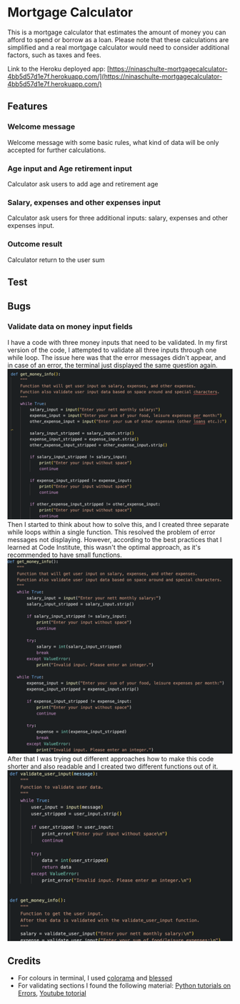 # Mortgage Calculator

This is a mortgage calculator that estimates the amount of money you can afford to spend or borrow as a loan. Please note that these calculations are simplified and a real mortgage calculator would need to consider additional factors, such as taxes and fees.

Link to the Heroku deployed app: [https://ninaschulte-mortgagecalculator-4bb5d57d1e7f.herokuapp.com/](https://ninaschulte-mortgagecalculator-4bb5d57d1e7f.herokuapp.com/)

## Features
### Welcome message
Welcome message with some basic rules, what kind of data will be only accepted for further calculations.
### Age input and Age retirement input
Calculator ask users to add age and retirement age
### Salary, expenses and other expenses input
Calculator ask users for three additional inputs: salary, expenses and other expenses input.
### Outcome result
Calculator return to the user sum

## Test

## Bugs
### Validate data on money input fields
I have a code with three money inputs that need to be validated. In my first version of the code, I attempted to validate all three inputs through one while loop. The issue here was that the error messages didn't appear, and in case of an error, the terminal just displayed the same question again. ![Image Alt Text](documentation/first_version.png)
Then I started to think about how to solve this, and I created three separate while loops within a single function. This resolved the problem of error messages not displaying. However, according to the best practices that I learned at Code Institute, this wasn't the optimal approach, as it's recommended to have small functions. ![Image Alt Text](documentation/second_version.png)
After that I was trying out different approaches how to make this code shorter and also readable and I created two different functions out of it. ![Image Alt Text](documentation/third_version.png)

## Credits
- For colours in terminal, I used [colorama]([https://pypi.org/project/colorama/](https://www.programcreek.com/python/?CodeExample=print+success)https://www.programcreek.com/python/?CodeExample=print+success) and [blessed](https://pypi.org/project/blessed/)
- For validating sections I found the following material: [Python tutorials on Errors](https://docs.python.org/3/tutorial/errors.html), [Youtube totorial]([[https://pypi.org/project/colorama/](https://www.programcreek.com/python/?CodeExample=print+success)https://www.programcreek.com/python/?CodeExample=print+success](https://www.youtube.com/watch?v=LUWyA3m_-r0&t=644s)https://www.youtube.com/watch?v=LUWyA3m_-r0&t=644s)

